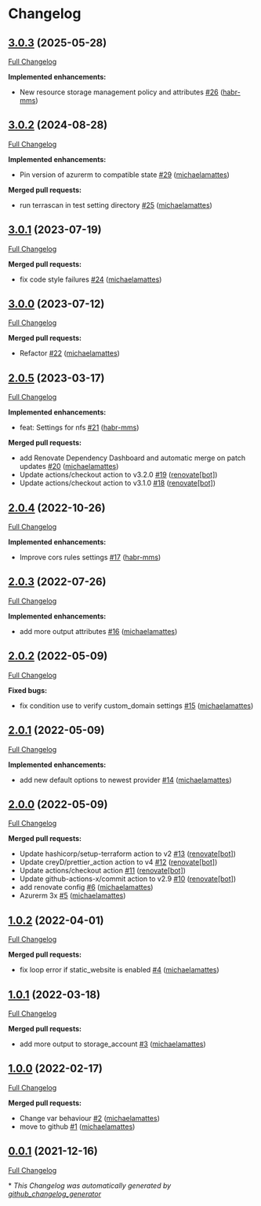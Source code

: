 # Changelog

## [3.0.3](https://github.com/telekom-mms/terraform-azurerm-storage/tree/3.0.3) (2025-05-28)

[Full Changelog](https://github.com/telekom-mms/terraform-azurerm-storage/compare/3.0.2...3.0.3)

**Implemented enhancements:**

- New resource storage management policy and attributes [\#26](https://github.com/telekom-mms/terraform-azurerm-storage/pull/26) ([habr-mms](https://github.com/habr-mms))

## [3.0.2](https://github.com/telekom-mms/terraform-azurerm-storage/tree/3.0.2) (2024-08-28)

[Full Changelog](https://github.com/telekom-mms/terraform-azurerm-storage/compare/3.0.1...3.0.2)

**Implemented enhancements:**

- Pin version of azurerm to compatible state   [\#29](https://github.com/telekom-mms/terraform-azurerm-storage/pull/29) ([michaelamattes](https://github.com/michaelamattes))

**Merged pull requests:**

- run terrascan in test setting directory [\#25](https://github.com/telekom-mms/terraform-azurerm-storage/pull/25) ([michaelamattes](https://github.com/michaelamattes))

## [3.0.1](https://github.com/telekom-mms/terraform-azurerm-storage/tree/3.0.1) (2023-07-19)

[Full Changelog](https://github.com/telekom-mms/terraform-azurerm-storage/compare/3.0.0...3.0.1)

**Merged pull requests:**

- fix code style failures [\#24](https://github.com/telekom-mms/terraform-azurerm-storage/pull/24) ([michaelamattes](https://github.com/michaelamattes))

## [3.0.0](https://github.com/telekom-mms/terraform-azurerm-storage/tree/3.0.0) (2023-07-12)

[Full Changelog](https://github.com/telekom-mms/terraform-azurerm-storage/compare/2.0.5...3.0.0)

**Merged pull requests:**

- Refactor [\#22](https://github.com/telekom-mms/terraform-azurerm-storage/pull/22) ([michaelamattes](https://github.com/michaelamattes))

## [2.0.5](https://github.com/telekom-mms/terraform-azurerm-storage/tree/2.0.5) (2023-03-17)

[Full Changelog](https://github.com/telekom-mms/terraform-azurerm-storage/compare/2.0.4...2.0.5)

**Implemented enhancements:**

- feat: Settings for nfs [\#21](https://github.com/telekom-mms/terraform-azurerm-storage/pull/21) ([habr-mms](https://github.com/habr-mms))

**Merged pull requests:**

- add Renovate Dependency Dashboard and automatic merge on patch updates [\#20](https://github.com/telekom-mms/terraform-azurerm-storage/pull/20) ([michaelamattes](https://github.com/michaelamattes))
- Update actions/checkout action to v3.2.0 [\#19](https://github.com/telekom-mms/terraform-azurerm-storage/pull/19) ([renovate[bot]](https://github.com/apps/renovate))
- Update actions/checkout action to v3.1.0 [\#18](https://github.com/telekom-mms/terraform-azurerm-storage/pull/18) ([renovate[bot]](https://github.com/apps/renovate))

## [2.0.4](https://github.com/telekom-mms/terraform-azurerm-storage/tree/2.0.4) (2022-10-26)

[Full Changelog](https://github.com/telekom-mms/terraform-azurerm-storage/compare/2.0.3...2.0.4)

**Implemented enhancements:**

- Improve cors rules settings [\#17](https://github.com/telekom-mms/terraform-azurerm-storage/pull/17) ([habr-mms](https://github.com/habr-mms))

## [2.0.3](https://github.com/telekom-mms/terraform-azurerm-storage/tree/2.0.3) (2022-07-26)

[Full Changelog](https://github.com/telekom-mms/terraform-azurerm-storage/compare/2.0.2...2.0.3)

**Implemented enhancements:**

- add more output attributes [\#16](https://github.com/telekom-mms/terraform-azurerm-storage/pull/16) ([michaelamattes](https://github.com/michaelamattes))

## [2.0.2](https://github.com/telekom-mms/terraform-azurerm-storage/tree/2.0.2) (2022-05-09)

[Full Changelog](https://github.com/telekom-mms/terraform-azurerm-storage/compare/2.0.1...2.0.2)

**Fixed bugs:**

- fix condition use to verify custom\_domain settings [\#15](https://github.com/telekom-mms/terraform-azurerm-storage/pull/15) ([michaelamattes](https://github.com/michaelamattes))

## [2.0.1](https://github.com/telekom-mms/terraform-azurerm-storage/tree/2.0.1) (2022-05-09)

[Full Changelog](https://github.com/telekom-mms/terraform-azurerm-storage/compare/2.0.0...2.0.1)

**Implemented enhancements:**

- add new default options to newest provider [\#14](https://github.com/telekom-mms/terraform-azurerm-storage/pull/14) ([michaelamattes](https://github.com/michaelamattes))

## [2.0.0](https://github.com/telekom-mms/terraform-azurerm-storage/tree/2.0.0) (2022-05-09)

[Full Changelog](https://github.com/telekom-mms/terraform-azurerm-storage/compare/1.0.2...2.0.0)

**Merged pull requests:**

- Update hashicorp/setup-terraform action to v2 [\#13](https://github.com/telekom-mms/terraform-azurerm-storage/pull/13) ([renovate[bot]](https://github.com/apps/renovate))
- Update creyD/prettier\_action action to v4 [\#12](https://github.com/telekom-mms/terraform-azurerm-storage/pull/12) ([renovate[bot]](https://github.com/apps/renovate))
- Update actions/checkout action [\#11](https://github.com/telekom-mms/terraform-azurerm-storage/pull/11) ([renovate[bot]](https://github.com/apps/renovate))
- Update github-actions-x/commit action to v2.9 [\#10](https://github.com/telekom-mms/terraform-azurerm-storage/pull/10) ([renovate[bot]](https://github.com/apps/renovate))
- add renovate config [\#6](https://github.com/telekom-mms/terraform-azurerm-storage/pull/6) ([michaelamattes](https://github.com/michaelamattes))
- Azurerm 3x [\#5](https://github.com/telekom-mms/terraform-azurerm-storage/pull/5) ([michaelamattes](https://github.com/michaelamattes))

## [1.0.2](https://github.com/telekom-mms/terraform-azurerm-storage/tree/1.0.2) (2022-04-01)

[Full Changelog](https://github.com/telekom-mms/terraform-azurerm-storage/compare/1.0.1...1.0.2)

**Merged pull requests:**

- fix loop error if static\_website is enabled [\#4](https://github.com/telekom-mms/terraform-azurerm-storage/pull/4) ([michaelamattes](https://github.com/michaelamattes))

## [1.0.1](https://github.com/telekom-mms/terraform-azurerm-storage/tree/1.0.1) (2022-03-18)

[Full Changelog](https://github.com/telekom-mms/terraform-azurerm-storage/compare/1.0.0...1.0.1)

**Merged pull requests:**

- add more output to storage\_account [\#3](https://github.com/telekom-mms/terraform-azurerm-storage/pull/3) ([michaelamattes](https://github.com/michaelamattes))

## [1.0.0](https://github.com/telekom-mms/terraform-azurerm-storage/tree/1.0.0) (2022-02-17)

[Full Changelog](https://github.com/telekom-mms/terraform-azurerm-storage/compare/0.0.1...1.0.0)

**Merged pull requests:**

- Change var behaviour [\#2](https://github.com/telekom-mms/terraform-azurerm-storage/pull/2) ([michaelamattes](https://github.com/michaelamattes))
- move to github [\#1](https://github.com/telekom-mms/terraform-azurerm-storage/pull/1) ([michaelamattes](https://github.com/michaelamattes))

## [0.0.1](https://github.com/telekom-mms/terraform-azurerm-storage/tree/0.0.1) (2021-12-16)

[Full Changelog](https://github.com/telekom-mms/terraform-azurerm-storage/compare/cfd8018085c4154ec491cd259bd9eaa5d9575ace...0.0.1)



\* *This Changelog was automatically generated by [github_changelog_generator](https://github.com/github-changelog-generator/github-changelog-generator)*
